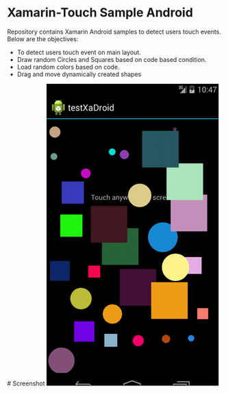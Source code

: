 # Xamarin-Touch Sample Android

Repository contains Xamarin Android samples to detect users touch events.
Below are the objectives:

<ul>
<li>To detect users touch event on main layout.</li>
<li> Draw random Circles and Squares based on code based condition.</li>
<li>Load random colors based on code.</li>
<li>Drag and move dynamically created shapes</li>
</ul>
# Screenshot
<img src='https://github.com/sibinet/xamarin-samples/blob/master/XaTouch-Android/ScreenShots/Capture_android.PNG'/>
